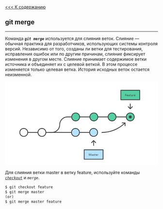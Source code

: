 [<<< К содержанию](readme_1.md)


## **git merge**
---
Команда ***`git merge`*** используется для слияния веток. Слияние — обычная практика для разработчиков, использующих системы контроля версий. Независимо от того, созданы ли ветки для тестирования, исправления ошибок или по другим причинам, слияние фиксирует изменения в другом месте. Слияние принимает содержимое ветки источника и объединяет их с целевой веткой. В этом процессе изменяется только целевая ветка. История исходных веток остается неизменной.

![схема слияния при merge](/assets/merge.png)

Для слияния ветки master в ветку feature, используйте команды [*`checkout`*](/checkout.md) и *`merge`*.

```bash-
$ git checkout feature
$ git merge master
(or)
$ git merge master feature
```